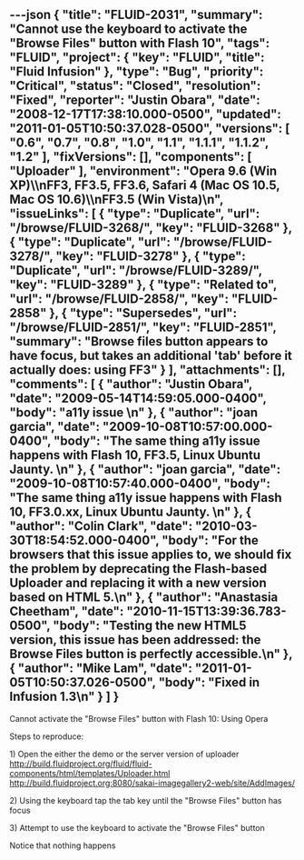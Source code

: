 ---json
{
  "title": "FLUID-2031",
  "summary": "Cannot use the keyboard to activate the \"Browse Files\" button with Flash 10",
  "tags": "FLUID",
  "project": {
    "key": "FLUID",
    "title": "Fluid Infusion"
  },
  "type": "Bug",
  "priority": "Critical",
  "status": "Closed",
  "resolution": "Fixed",
  "reporter": "Justin Obara",
  "date": "2008-12-17T17:38:10.000-0500",
  "updated": "2011-01-05T10:50:37.028-0500",
  "versions": [
    "0.6",
    "0.7",
    "0.8",
    "1.0",
    "1.1",
    "1.1.1",
    "1.1.2",
    "1.2"
  ],
  "fixVersions": [],
  "components": [
    "Uploader"
  ],
  "environment": "Opera 9.6 (Win XP)\\\nFF3, FF3.5, FF3.6, Safari 4 (Mac OS 10.5, Mac OS 10.6)\\\nFF3.5 (Win Vista)\n",
  "issueLinks": [
    {
      "type": "Duplicate",
      "url": "/browse/FLUID-3268/",
      "key": "FLUID-3268"
    },
    {
      "type": "Duplicate",
      "url": "/browse/FLUID-3278/",
      "key": "FLUID-3278"
    },
    {
      "type": "Duplicate",
      "url": "/browse/FLUID-3289/",
      "key": "FLUID-3289"
    },
    {
      "type": "Related to",
      "url": "/browse/FLUID-2858/",
      "key": "FLUID-2858"
    },
    {
      "type": "Supersedes",
      "url": "/browse/FLUID-2851/",
      "key": "FLUID-2851",
      "summary": "Browse files button appears to have focus, but takes an additional 'tab' before it actually does: using FF3"
    }
  ],
  "attachments": [],
  "comments": [
    {
      "author": "Justin Obara",
      "date": "2009-05-14T14:59:05.000-0400",
      "body": "a11y issue&#x20;\n"
    },
    {
      "author": "joan garcia",
      "date": "2009-10-08T10:57:00.000-0400",
      "body": "The same thing a11y issue happens with Flash 10, FF3.5, Linux Ubuntu Jaunty.&#x20;\n"
    },
    {
      "author": "joan garcia",
      "date": "2009-10-08T10:57:40.000-0400",
      "body": "The same thing a11y issue happens with Flash 10, FF3.0.xx, Linux Ubuntu Jaunty.&#x20;\n"
    },
    {
      "author": "Colin Clark",
      "date": "2010-03-30T18:54:52.000-0400",
      "body": "For the browsers that this issue applies to, we should fix the problem by deprecating the Flash-based Uploader and replacing it with a new version based on HTML 5.\n"
    },
    {
      "author": "Anastasia Cheetham",
      "date": "2010-11-15T13:39:36.783-0500",
      "body": "Testing the new HTML5 version, this issue has been addressed: the Browse Files button is perfectly accessible.\n"
    },
    {
      "author": "Mike Lam",
      "date": "2011-01-05T10:50:37.026-0500",
      "body": "Fixed in Infusion 1.3\n"
    }
  ]
}
---
Cannot activate the "Browse Files" button with Flash 10: Using Opera

Steps to reproduce:

1\) Open the either the demo or the server version of uploader\
<http://build.fluidproject.org/fluid/fluid-components/html/templates/Uploader.html>\
<http://build.fluidproject.org:8080/sakai-imagegallery2-web/site/AddImages/>

2\) Using the keyboard tap the tab key until the "Browse Files" button has focus

3\) Attempt to use the keyboard to activate the "Browse Files" button

Notice that nothing happens

        